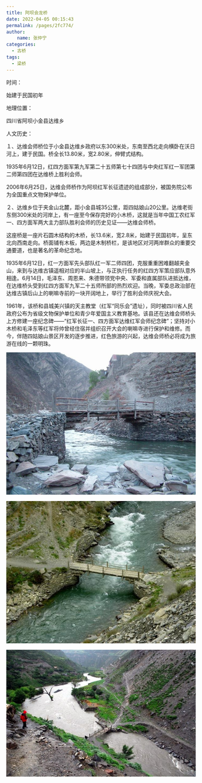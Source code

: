 ```yaml
---
title: 阿坝会龙桥
date: 2022-04-05 00:15:43
permalink: /pages/2fc774/
author:
    name: 张仲宁
categories:
  - 古桥
tags:
  - 梁桥 
---
```

时间：

始建于民国初年

地理位置：

四川省阿坝小金县达维乡

人文历史：

１、达维会师桥位于小金县达维乡政府以东300米处，东南至西北走向横卧在沃日河上，建于民国。桥全长13.80米，宽2.80米，伸臂式结构。

1935年6月12日，红四方面军第九军第二十五师第七十四团与中央红军红一军团第二师第四团在达维桥上胜利会师。

2006年6月25日，达维会师桥作为阿坝红军长征遗迹的组成部分，被国务院公布为全国重点文物保护单位。

２、达维乡位于夹金山北麓，距小金县城35公里，距四姑娘山20公里。达维老街东侧300米处的河岸上，有一座至今保存完好的小木桥，这就是当年中国工农红军一、四方面军两大主力部队胜利会师的历史见证——达维会师桥。

这座桥是一座片石圆木结构的木桥，长13.6米，宽2.8米，始建于民国初年，呈东北向西南走向。桥面铺有木板，两边是木制桥栏，是该地区对河两岸群众的重要交通要道，也是著名的革命纪念地。

1935年6月12日，红一方面军先头部队红一军二师四团，克服重重困难翻越夹金山，来到与达维古镇遥相对应的半山坡上，与正执行任务的红四方军策应部队意外相逢。6月14日，毛泽东、周恩来、朱德带领党中央、军委和直属部队进抵达维，在达维桥头受到红四方面军九军二十五师所部的热烈欢迎。当晚，军委总政治部在达维古镇后山上的喇嘛寺前的一块开阔地上，举行了胜利会师庆祝大会。

1961年，该桥和县城美兴镇的天主教堂（红军“同乐会”遗址），同时被四川省人民政府公布为省级文物保护单位和青少年爱国主义教育基地。该县还在达维会师桥头上方修建一座纪念碑——“红军长征一、四方面军达维红军会师纪念碑”；坚持对小木桥和毛泽东等红军将帅曾经住宿并组织召开大会的喇嘛寺进行保护和维修。而今，伴随四姑娘山景区开发的逐步推进，红色旅游的兴起，达维会师桥必将成为旅游在线的一颗明珠。

![阿坝会龙桥](/img/photo/15.jpg)

![阿坝会龙桥](/img/photo/16.jpg)

![阿坝会龙桥](/img/photo/17.jpg)

